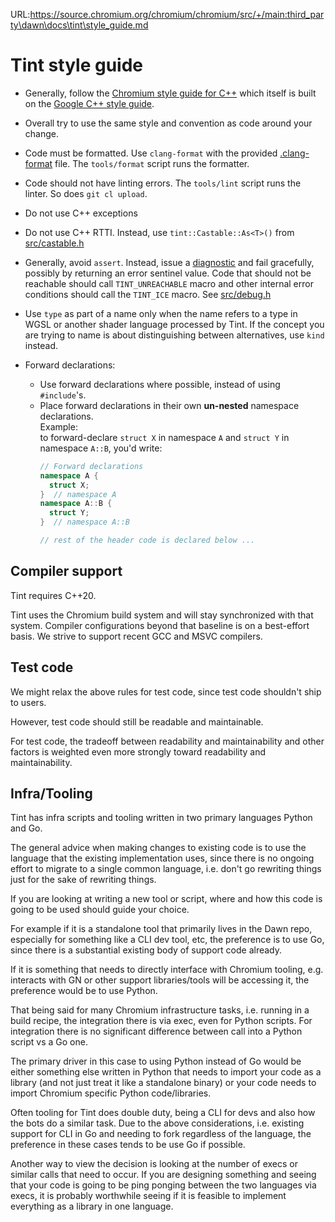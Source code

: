 URL:https://source.chromium.org/chromium/chromium/src/+/main:third_party\dawn\docs\tint\style_guide.md
# Tint style guide

* Generally, follow the [Chromium style guide for C++](https://chromium.googlesource.com/chromium/src/+/HEAD/styleguide/c++/c++.md)
  which itself is built on the [Google C++ style guide](https://google.github.io/styleguide/cppguide.html).

* Overall try to use the same style and convention as code around your change.

* Code must be formatted. Use `clang-format` with the provided [.clang-format](../.clang-format)
  file.  The `tools/format` script runs the formatter.

* Code should not have linting errors.
    The `tools/lint` script runs the linter. So does `git cl upload`.

* Do not use C++ exceptions

* Do not use C++ RTTI.
   Instead, use `tint::Castable::As<T>()` from
   [src/castable.h](../src/castable.h)

* Generally, avoid `assert`.  Instead, issue a [diagnostic](../src/diagnostic.h)
  and fail gracefully, possibly by returning an error sentinel value.
  Code that should not be reachable should call `TINT_UNREACHABLE` macro
  and other internal error conditions should call the `TINT_ICE` macro.
  See [src/debug.h](../src/debug.h)

* Use `type` as part of a name only when the name refers to a type
  in WGSL or another shader language processed by Tint.  If the concept you are
  trying to name is about distinguishing between alternatives, use `kind` instead.

* Forward declarations:
  * Use forward declarations where possible, instead of using `#include`'s.
  * Place forward declarations in their own **un-nested** namespace declarations. \
    Example: \
    to forward-declare `struct X` in namespace `A` and `struct Y`
    in namespace `A::B`, you'd write:
    ```c++
    // Forward declarations
    namespace A {
      struct X;
    }  // namespace A
    namespace A::B {
      struct Y;
    }  // namespace A::B

    // rest of the header code is declared below ...
    ```

## Compiler support

Tint requires C++20.

Tint uses the Chromium build system and will stay synchronized with that system.
Compiler configurations beyond that baseline is on a best-effort basis.
We strive to support recent GCC and MSVC compilers.

## Test code

We might relax the above rules for test code, since test code
shouldn't ship to users.

However, test code should still be readable and maintainable.

For test code, the tradeoff between readability and maintainability
and other factors is weighted even more strongly toward readability
and maintainability.

## Infra/Tooling

Tint has infra scripts and tooling written in two primary languages
Python and Go.

The general advice when making changes to existing code is to use the
language that the existing implementation uses, since there is no
ongoing effort to migrate to a single common language, i.e. don't go
rewriting things just for the sake of rewriting things.

If you are looking at writing a new tool or script, where and how this
code is going to be used should guide your choice.

For example if it is a standalone tool that primarily lives in the
Dawn repo, especially for something like a CLI dev tool, etc, the
preference is to use Go, since there is a substantial existing body of
support code already.

If it is something that needs to directly interface with Chromium
tooling, e.g. interacts with GN or other support libraries/tools will
be accessing it, the preference would be to use Python.

That being said for many Chromium infrastructure tasks, i.e. running
in a build recipe, the integration there is via exec, even for Python
scripts. For integration there is no significant difference between
call into a Python script vs a Go one.

The primary driver in this case to using Python instead of Go would be
either something else written in Python that needs to import your code
as a library (and not just treat it like a standalone binary) or your
code needs to import Chromium specific Python code/libraries.

Often tooling for Tint does double duty, being a CLI for devs and also
how the bots do a similar task. Due to the above considerations,
i.e. existing support for CLI in Go and needing to fork regardless of
the language, the preference in these cases tends to be use Go if
possible.

Another way to view the decision is looking at the number of execs or
similar calls that need to occur. If you are designing something and
seeing that your code is going to be ping ponging between the two
languages via execs, it is probably worthwhile seeing if it is
feasible to implement everything as a library in one language.
